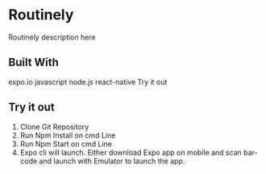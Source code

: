 <!-- omit in toc --> 
# Routinely
Routinely description here


## Built With
expo.io
javascript
node.js
react-native
Try it out

## Try it out
1. Clone Git Repository
2. Run Npm Install on cmd Line
3. Run Npm Start on cmd Line
4. Expo cli will launch. Either download Expo app on mobile and scan bar-code and launch with Emulator to launch the app.

